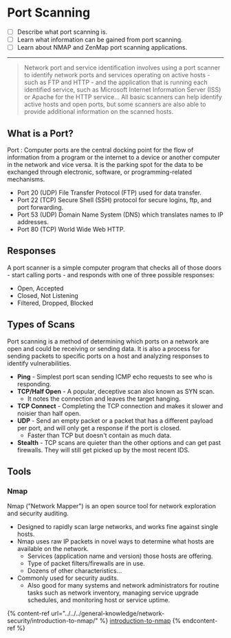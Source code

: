 # Port Scanning

* [ ] Describe what port scanning is.
* [ ] Learn what information can be gained from port scanning.
* [ ] Learn about NMAP and ZenMap port scanning applications.

***

> Network port and service identification involves using a port scanner to identify network ports and services operating on active hosts - such as FTP and HTTP - and the application that is running each identified service, such as Microsoft Internet Information Server (ISS) or Apache for the HTTP service... All basic scanners can help identify active hosts and open ports, but some scanners are also able to provide additional information on the scanned hosts.

## What is a Port?

Port : Computer ports are the central docking point for the flow of information from a program or the internet to a device or another computer in the network and vice versa. It is the parking spot for the data to be exchanged through electronic, software, or programming-related mechanisms.

* Port 20 (UDP) File Transfer Protocol (FTP) used for data transfer.
* Port 22 (TCP) Secure Shell (SSH) protocol for secure logins, ftp, and port forwarding.
* Port 53 (UDP) Domain Name System (DNS) which translates names to IP addresses.
* Port 80 (TCP) World Wide Web HTTP.

## Responses

A port scanner is a simple computer program that checks all of those doors - start calling ports - and responds with one of three possible responses:

* Open, Accepted
* Closed, Not Listening
* Filtered, Dropped, Blocked

## Types of Scans

Port scanning is a method of determining which ports on a network are open and could be receiving or sending data. It is also a process for sending packets to specific ports on a host and analyzing responses to identify vulnerabilities.

* **Ping** - Simplest port scan sending ICMP echo requests to see who is responding.
* **TCP/Half Open** - A popular, deceptive scan also known as SYN scan.
  * It notes the connection and leaves the target hanging.
* **TCP Connect** - Completing the TCP connection and makes it slower and noisier than half open.
* **UDP** - Send an empty packet or a packet that has a different payload per port, and will only get a response if the port is closed.
  * Faster than TCP but doesn't contain as much data.
* **Stealth** - TCP scans are quieter than the other options and can get past firewalls. They will still get picked up by the most recent IDS.

## Tools

### Nmap

Nmap ("Network Mapper") is an open source tool for network exploration and security auditing.

* Designed to rapidly scan large networks, and works fine against single hosts.
* Nmap uses raw IP packets in novel ways to determine what hosts are available on the network.
  * Services (application name and version) those hosts are offering.
  * Type of packet filters/firewalls are in use.
  * Dozens of other characteristics...
* Commonly used for security audits.
  * Also good for many systems and network administrators for routine tasks such as network inventory, managing service upgrade schedules, and monitoring host or service uptime.

{% content-ref url="../../../general-knowledge/network-security/introduction-to-nmap/" %}
[introduction-to-nmap](../../../general-knowledge/network-security/introduction-to-nmap/)
{% endcontent-ref %}
